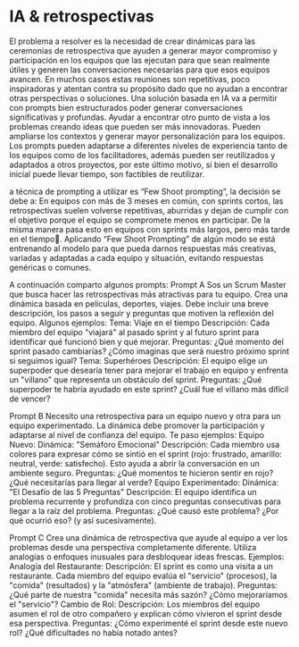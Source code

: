 # IA & retrospectivas
El problema a resolver es la necesidad de crear dinámicas para las ceremonias de retrospectiva que ayuden a generar mayor compromiso y participación en los equipos que las ejecutan para que sean realmente útiles y generen las conversaciones necesarias para que esos equipos avancen. En muchos casos estas reuniones son repetitivas, poco inspiradoras y atentan contra su propósito dado que no ayudan a encontrar otras perspectivas o soluciones.
Una solución basada en IA va a permitir con prompts bien estructurados poder generar conversaciones significativas y profundas. Ayudar a encontrar otro punto de vista a los problemas creando ideas que pueden ser más innovadoras. Pueden ampliarse los contextos y generar mayor personalización para los equipos. 
Los prompts pueden adaptarse a diferentes niveles de experiencia tanto de los equipos como de los facilitadores, además pueden ser reutilizados y adaptados a otros proyectos, por este último motivo, si bien el desarrollo inicial puede llevar tiempo, son factibles de reutilizar.


a técnica de prompting a utilizar es “Few Shoot prompting”, la decisión se debe a: 
En equipos con más de 3 meses en común, con sprints cortos, las retrospectivas suelen volverse repetitivas, aburridas y dejan de cumplir con el objetivo porque el equipo se compromete menos en participar. De la misma manera pasa esto en equipos con sprints más largos, pero más tarde en el tiempo🙂. Aplicando “Few Shoot Prompting” de algún modo se está entrenando al modelo para que pueda darnos respuestas más creativas, variadas y adaptadas a cada equipo y situación, evitando respuestas genéricas o comunes. 

A continuación comparto algunos prompts: 
Prompt A
Sos un Scrum Master que busca hacer las retrospectivas más atractivas para tu equipo. Crea una dinámica basada en películas, deportes, viajes. Debe incluir una breve descripción, los pasos a seguir y preguntas que motiven la reflexión del equipo. Algunos ejemplos:
Tema: Viaje en el tiempo
Descripción: Cada miembro del equipo "viajará" al pasado sprint y al futuro sprint para identificar qué funcionó bien y qué mejorar.
Preguntas: ¿Qué momento del sprint pasado cambiarías? ¿Cómo imaginas que será nuestro próximo sprint si seguimos igual?
Tema: Superhéroes
Descripción: El equipo elige un superpoder que desearía tener para mejorar el trabajo en equipo y enfrenta un "villano" que representa un obstáculo del sprint.
Preguntas: ¿Qué superpoder te habría ayudado en este sprint? ¿Cuál fue el villano más difícil de vencer?

Prompt B
Necesito una retrospectiva para un equipo nuevo y otra para un equipo experimentado. La dinámica debe promover la participación y adaptarse al nivel de confianza del equipo. Te paso ejemplos:
Equipo Nuevo:
Dinámica: "Semáforo Emocional"
Descripción: Cada miembro usa colores para expresar cómo se sintió en el sprint (rojo: frustrado, amarillo: neutral, verde: satisfecho). Esto ayuda a abrir la conversación en un ambiente seguro.
Preguntas: ¿Qué momentos te hicieron sentir en rojo? ¿Qué necesitarías para llegar al verde?
Equipo Experimentado:
Dinámica: "El Desafío de las 5 Preguntas"
Descripción: El equipo identifica un problema recurrente y profundiza con cinco preguntas consecutivas para llegar a la raíz del problema.
Preguntas: ¿Qué causó este problema? ¿Por qué ocurrió eso? (y así sucesivamente).

Prompt C
Crea una dinámica de retrospectiva que ayude al equipo a ver los problemas desde una perspectiva completamente diferente. Utiliza analogías o enfoques inusuales para desbloquear ideas frescas.
Ejemplos:
Analogía del Restaurante:
Descripción: El sprint es como una visita a un restaurante. Cada miembro del equipo evalúa el "servicio" (procesos), la "comida" (resultados) y la "atmósfera" (ambiente de trabajo).
Preguntas: ¿Qué parte de nuestra "comida" necesita más sazón? ¿Cómo mejoraríamos el "servicio"?
Cambio de Rol:
Descripción: Los miembros del equipo asumen el rol de otro compañero y explican cómo vivieron el sprint desde esa perspectiva.
Preguntas: ¿Cómo experimenté el sprint desde este nuevo rol? ¿Qué dificultades no había notado antes?